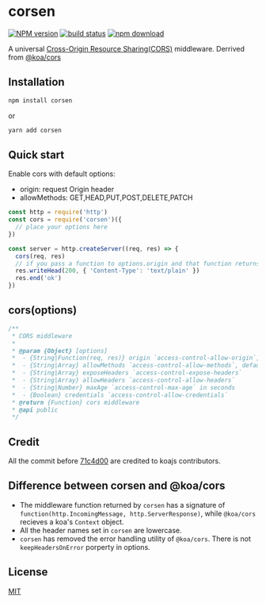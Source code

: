 corsen
=======

[![NPM version][npm-image]][npm-url]
[![build status][travis-image]][travis-url]
[![npm download][download-image]][download-url]

[npm-image]: https://img.shields.io/npm/v/corsen.svg?style=flat-square
[npm-url]: https://npmjs.org/package/corsen
[travis-image]: https://img.shields.io/travis/fralonra/cors.svg?style=flat-square
[travis-url]: https://travis-ci.org/fralonra/cors
[download-image]: https://img.shields.io/npm/dm/corsen.svg?style=flat-square
[download-url]: https://npmjs.org/package/corsen

A universal [Cross-Origin Resource Sharing(CORS)](https://developer.mozilla.org/en/docs/Web/HTTP/Access_control_CORS) middleware. Derrived from [@koa/cors](https://github.com/koajs/cors)

## Installation

```bash
npm install corsen
```

or
```bash
yarn add corsen
```

## Quick start

Enable cors with default options:

- origin: request Origin header
- allowMethods: GET,HEAD,PUT,POST,DELETE,PATCH

```js
const http = require('http')
const cors = require('corsen')({
  // place your options here
})

const server = http.createServer((req, res) => {
  cors(req, res)
  // if you pass a function to options.origin and that function returns a Promise, you can use async/await: await cors(req, res)
  res.writeHead(200, { 'Content-Type': 'text/plain' })
  res.end('ok')
})
```

## cors(options)

```js
/**
 * CORS middleware
 *
 * @param {Object} [options]
 *  - {String|Function(req, res)} origin `access-control-allow-origin`, default is request Origin header
 *  - {String|Array} allowMethods `access-control-allow-methods`, default is 'GET,HEAD,PUT,POST,DELETE,PATCH'
 *  - {String|Array} exposeHeaders `access-control-expose-headers`
 *  - {String|Array} allowHeaders `access-control-allow-headers`
 *  - {String|Number} maxAge `access-control-max-age` in seconds
 *  - {Boolean} credentials `access-control-allow-credentials`
 * @return {Function} cors middleware
 * @api public
 */
```

## Credit

All the commit before [71c4d00](https://github.com/fralonra/corsen/commit/71c4d00b170f52fd1324e9fd028816408867f8a6) are credited to koajs contributors.

## Difference between corsen and @koa/cors

- The middleware function returned by `corsen` has a signature of `function(http.IncomingMessage, http.ServerResponse)`, while `@koa/cors` recieves a koa's `Context` object.
- All the header names set in `corsen` are lowercase.
- `corsen` has removed the error handling utility of `@koa/cors`. There is not `keepHeadersOnError` porperty in options.

## License

[MIT](./LICENSE)
